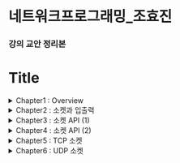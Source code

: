 # 네트워크프로그래밍_조효진
### 강의 교안 정리본
# Title
<details><summary>
Chapter1 : Overview
</summary><div markdown="1">

 1. 네트워크 이해
 1. 프로토콜(Protocol)
 1. 네트워크 계층 구조
 </div></details>

 <details><summary>
 Chapter2 : 소켓과 입출력
 </summary><div markdown="1">

 1. [소켓(Socket)?](#소켓socket)
    - [네트워크 프로그래밍](#네트워크-프로그래밍)
 1. [소켓과 입출력](#소켓과-입출력)
    - [파일 디스크립터 (File Descriptor)](#파일-디스크립터file-descriptor)
    - [리눅스의 기본 입출력 함수들](#리눅스의-기본-입출력-함수들)
        - [open()](#open())
        - [read()](#read())
        - [write()](#write)
        - [close()](#close)
        - [실습 1](#실습-1)
    - [소켓](#소켓)
        - [실습 2](#실습-2)
 1. [통신 프로토콜](#통신-프로토콜)
 1. [PF_INET vs AF_INET](#PF_INET-vs-AF_INET)
</div></details>

<details><summary>
Chapter3 : 소켓 API (1)
</summary><div markdown="1">

 1. [네트워크 주소](#네트워크-주소)
    - [네트워크 주소 : IP 주소](#네트워크-주소--ip-주소)
    - [네트워크 주소 : CIDR](#네트워크-주소--cidr)
    - [네트워크 주소 : loopback 인터페이스](#네트워크-주소--loopback-인터페이스)
    - [네트워크 주소 : 포트 번호](#네트워크-주소--포트-번호)
 1. [소켓 주소](#소켓-주소)
    - [소켓 주소 관련 구조체](#소켓-주소-관련-구조체)
    - [bind()](#bind)
 1. [바이트 순서](#바이트-순서)
    - [htonl()과 ntohl()](#htonl과-ntohl)
 1. [주소 변환](#주소-변환)
    - [inet_addr()](#inetaddr)
    - [inet_network](#inetnetwork)
    - [inet_aton()](#inetaton)
    - [inet_ntoa()](#inetntoa)
    - [inet_pton()과 inet_ntop()](#inetpton과-inetntop)
        - [inet_pton()](#inetpton)
        - [inet_ntop()](#inetntop)
    - [실습 1 : ip-uint](#실습-1--ip-uint)
</div></details>
<details><summary>
Chapter4 : 소켓 API (2)
</summary><div markdown="1">

1. [실습 02 : address-resolution](#실습-02--address-resolution)
1. [호스트 이름과 IP 주소](#호스트-이름과-IP-주소)
1. [실습 03 : getbyhostname](#실습-03--getvyhostname)
1. [소켓 프로그램](#소켓-프로그램)
	- [listen()](#listen)
	- [accept()](#accept)
	- [connect()](#connect)
	- [send()](#send)
	- [recv()](#recv)
1. [실습 04 : basictcpsrv](#실습-04--basictcpsrv)
1. [실습 04 : basictcplnt](#실습-04--basictcplnt)
</div></details>
<details><summary>
Chapter5 : TCP 소켓
</summary><div markdown="1">

 1. [TCP 기본](#TCP-기본)
	- [TCP 헤더](#TCP-헤더)
	- [TCP 상태](#TCP-상태)
	- [TCP 연결](#TCP-연결)
	- [TCP 종료](#TCP-종료)
	- [TCP 흐름제어](#TCP-흐름제어)
 1. [서버/클라이언트 분석](#서버/클라이언트-분석)
 1. [Iterative 서버 모델](#Iterative-서버-모델)
</div></details>
<details><summary>
Chapter6 : UDP 소켓
</summary><div markdown="1">

1. [포트 포워딩](#포트-포워딩)
1. [UDP 기본](#UDP-기본)
1. [UDP 서버/클라이언트 분석](#UDP-서버/클라이언트-분석)
	- [UDP 데이터 전송](#UDP-데이터-전송)
		- [sendto()](#sendto())
			- [sendto() 예제](#sendto()-예제)
		- [recvfrom()](#recvfrom())
			- [recvfrom() 예제](#recvfrom()-예제)
1. [UDP 소켓의 특징](#UDP-소켓의-특징)
1. [UDP 패킷 모니터링](#UDP-패킷-모니터링)
</div></details>

